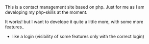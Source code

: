 This is a contact management site based on php. Just for me as I am developing my php-skills at the moment.

It works! but I want to develope it quite a little more, with some more features..

- like a login (visibility of some features only with the correct login)



